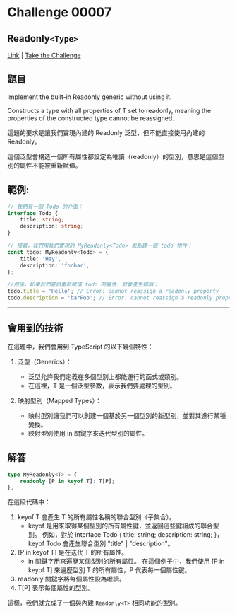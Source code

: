 # Challenge 00007

## Readonly`<Type>`

[Link](https://github.com/type-challenges/type-challenges/blob/main/questions/00007-easy-readonly/README.md) | [Take the Challenge](https://tsch.js.org/7/play)

## 題目

Implement the built-in Readonly<T> generic without using it.

Constructs a type with all properties of T set to readonly, meaning the properties of the constructed type cannot be reassigned.

這題的要求是讓我們實現內建的 Readonly<T> 泛型，但不能直接使用內建的 Readonly<T>。

這個泛型會構造一個所有屬性都設定為唯讀（readonly）的型別，意思是這個型別的屬性不能被重新賦值。

## 範例:

```typescript
// 我們有一個 Todo 的介面：
interface Todo {
    title: string;
    description: string;
}

// 接著，我們用我們實現的 MyReadonly<Todo> 來創建一個 todo 物件：
const todo: MyReadonly<Todo> = {
    title: 'Hey',
    description: 'foobar',
};

//然後，如果我們嘗試重新賦值 todo 的屬性，就會產生錯誤：
todo.title = 'Hello'; // Error: cannot reassign a readonly property
todo.description = 'barFoo'; // Error: cannot reassign a readonly property
```

---

## 會用到的技術

在這題中，我們會用到 TypeScript 的以下幾個特性：

1. 泛型（Generics）：

    - 泛型允許我們定義在多個型別上都能運行的函式或類別。
    - 在這裡，T 是一個泛型參數，表示我們要處理的型別。

2. 映射型別（Mapped Types）：
    - 映射型別讓我們可以創建一個基於另一個型別的新型別，並對其進行某種變換。
    - 映射型別使用 in 關鍵字來迭代型別的屬性。

## 解答

```typescript
type MyReadonly<T> = {
    readonly [P in keyof T]: T[P];
};
```

在這段代碼中：

1. keyof T 會產生 T 的所有屬性名稱的聯合型別（子集合）。
    - keyof 是用來取得某個型別的所有屬性鍵，並返回這些鍵組成的聯合型別。
      例如，對於 interface Todo { title: string; description: string; }，keyof Todo 會產生聯合型別 "title" | "description"。
2. [P in keyof T] 是在迭代 T 的所有屬性。
    - in 關鍵字用來遍歷某個型別的所有屬性。
      在這個例子中，我們使用 [P in keyof T] 來遍歷型別 T 的所有屬性，P 代表每一個屬性鍵。
3. readonly 關鍵字將每個屬性設為唯讀。
4. T[P] 表示每個屬性的型別。

這樣，我們就完成了一個與內建 `Readonly<T>` 相同功能的型別。

